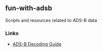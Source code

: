 ## fun-with-adsb

Scripts and resources related to ADS-B data

### Links

* [ADS-B Decoding Guide](http://adsb-decode-guide.readthedocs.io)

